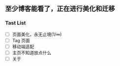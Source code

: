 ## 至少博客能看了，正在进行美化和迁移

### Tast List

-  [ ] 页面美化，永无止境(1/∞)
-  [ ] Tag 页面
-  [ ] 移动端适配
-  [ ] 主页不知道放点什么
-  [ ] 关于
